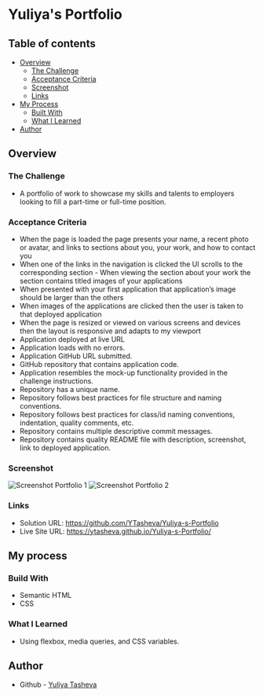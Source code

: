 # Yuliya's Portfolio

## Table of contents

- [Overview](#overview)
  - [The Challenge](#the-challenge)
  - [Acceptance Criteria](#acceptance-criteria)
  - [Screenshot](#screenshot)
  - [Links](#links)
- [My Process](#my-process)
  - [Built With](#built-with)
  - [What I Learned](#what-i-learned)
- [Author](#author)

## Overview

### The Challenge

-  A portfolio of work to showcase my skills and talents to employers looking to fill a part-time or full-time position.

### Acceptance Criteria

- When the page is loaded the page presents your name, a recent photo or avatar, and links to sections about you, your work, and how to contact you
- When one of the links in the navigation is clicked the UI scrolls to the corresponding section  - When viewing the section about your work the section contains titled images of your applications
- When presented with your first application that application’s image should be larger than the others
- When images of the applications are clicked then the user is taken to that deployed application
- When the page is resized or viewed on various screens and devices then the layout is responsive and adapts to my viewport
- Application deployed at live URL
- Application loads with no errors.
- Application GitHub URL submitted.
- GitHub repository that contains application code.
- Application resembles the mock-up functionality provided in the challenge instructions.
- Repository has a unique name.
- Repository follows best practices for file structure and naming conventions.
- Repository follows best practices for class/id naming conventions, indentation, quality comments, etc.
- Repository contains multiple descriptive commit messages.
- Repository contains quality README file with description, screenshot, link to deployed application.

  
### Screenshot

![Screenshot Portfolio 1](https://github.com/YTasheva/Yuliya-s-Portfolio/assets/148258557/3a90c3ff-0c03-4820-a4df-d30702bc5060)
![Screenshot Portfolio 2](https://github.com/YTasheva/Yuliya-s-Portfolio/assets/148258557/82039685-7029-4f2e-a8a1-cfa3402166e2)

### Links

- Solution URL: https://github.com/YTasheva/Yuliya-s-Portfolio
- Live Site URL: https://ytasheva.github.io/Yuliya-s-Portfolio/  
## My process

### Build With

- Semantic HTML
- CSS

### What I Learned

- Using flexbox, media queries, and CSS variables.

## Author

- Github - [Yuliya Tasheva](https://github.com/YTasheva)
